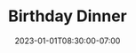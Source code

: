 ---
title: 'Birthday Dinner'
date: 2023-01-01T08:30:00-07:00
draft: false
menu:
  - courseTitle: "Starter"
    items:
        - name: "Pan-Seared Scallops"
          description: "Succulent scallops, perfectly pan-seared, served with a creamy sweetcorn puree."

  - courseTitle: "Main"
    items:
      - name: "Classic Spaghetti Bolognese"
        description: "A timeless Italian comfort food. Hearty bolognese sauce simmered for hours, served over perfectly cooked spaghetti."
        allergens: ['Gluten', 'Dairy', 'Egg']

  - courseTitle: "Drinks"
    items:
      - name: "Refreshing Gin Sour"
        description: "A delightful blend of gin, fresh citrus, thyme, and a touch of sweetness. The perfect way to start your evening."
---